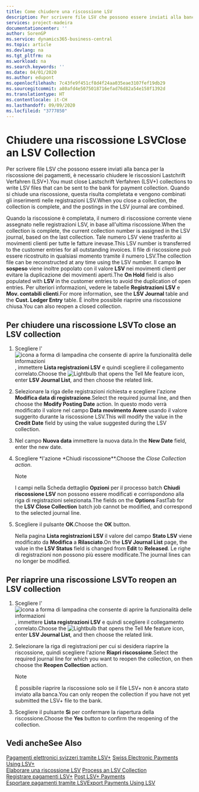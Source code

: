 ```yaml
---
title: Come chiudere una riscossione LSV
description: Per scrivere file LSV che possono essere inviati alla banca per la riscossione dei pagamenti, è necessario chiudere le riscossioni Lastchrift Verfahren (LSV+). Quando si chiude una riscossione, questa risulta completata e vengono combinati gli inserimenti nelle registrazioni LSV.
services: project-madeira
documentationcenter: ''
author: SorenGP
ms.service: dynamics365-business-central
ms.topic: article
ms.devlang: na
ms.tgt_pltfrm: na
ms.workload: na
ms.search.keywords: ''
ms.date: 04/01/2020
ms.author: edupont
ms.openlocfilehash: 7c43fe9f451cf8d4f24aa035eae3107fef19db29
ms.sourcegitcommit: a80afd4e5075018716efad76d82a54e158f1392d
ms.translationtype: HT
ms.contentlocale: it-CH
ms.lasthandoff: 09/09/2020
ms.locfileid: "3777850"
---
```

# <a name="close-an-lsv-collection"></a><span data-ttu-id="77e93-104">Chiudere una riscossione LSV</span><span class="sxs-lookup"><span data-stu-id="77e93-104">Close an LSV Collection</span></span>
<span data-ttu-id="77e93-105">Per scrivere file LSV che possono essere inviati alla banca per la riscossione dei pagamenti, è necessario chiudere le riscossioni Lastchrift Verfahren (LSV+).</span><span class="sxs-lookup"><span data-stu-id="77e93-105">You must close Lastschrift Verfahren (LSV+) collections to write LSV files that can be sent to the bank for payment collection.</span></span> <span data-ttu-id="77e93-106">Quando si chiude una riscossione, questa risulta completata e vengono combinati gli inserimenti nelle registrazioni LSV.</span><span class="sxs-lookup"><span data-stu-id="77e93-106">When you close a collection, the collection is complete, and the postings in the LSV journal are combined.</span></span>  

<span data-ttu-id="77e93-107">Quando la riscossione è completata, il numero di riscossione corrente viene assegnato nelle registrazioni LSV, in base all'ultima riscossione.</span><span class="sxs-lookup"><span data-stu-id="77e93-107">When the collection is complete, the current collection number is assigned in the LSV journal, based on the last collection.</span></span> <span data-ttu-id="77e93-108">Tale numero LSV viene trasferito ai movimenti clienti per tutte le fatture inevase.</span><span class="sxs-lookup"><span data-stu-id="77e93-108">This LSV number is transferred to the customer entries for all outstanding invoices.</span></span> <span data-ttu-id="77e93-109">Il file di riscossione può essere ricostruito in qualsiasi momento tramite il numero LSV.</span><span class="sxs-lookup"><span data-stu-id="77e93-109">The collection file can be reconstructed at any time using the LSV number.</span></span> <span data-ttu-id="77e93-110">Il campo **In sospeso** viene inoltre popolato con il valore **LSV** nei movimenti clienti per evitare la duplicazione dei movimenti aperti.</span><span class="sxs-lookup"><span data-stu-id="77e93-110">The **On Hold** field is also populated with **LSV** in the customer entries to avoid the duplication of open entries.</span></span> <span data-ttu-id="77e93-111">Per ulteriori informazioni, vedere le tabelle **Registrazioni LSV** e **Mov. contabili clienti**.</span><span class="sxs-lookup"><span data-stu-id="77e93-111">For more information, see the **LSV Journal** table and the **Cust. Ledger Entry** table.</span></span> <span data-ttu-id="77e93-112">È inoltre possibile riaprire una riscossione chiusa.</span><span class="sxs-lookup"><span data-stu-id="77e93-112">You can also reopen a closed collection.</span></span>  

## <a name="to-close-an-lsv-collection"></a><span data-ttu-id="77e93-113">Per chiudere una riscossione LSV</span><span class="sxs-lookup"><span data-stu-id="77e93-113">To close an LSV collection</span></span>  

1.  <span data-ttu-id="77e93-114">Scegliere l'![icona a forma di lampadina che consente di aprire la funzionalità delle informazioni](../../media/ui-search/search_small.png "Informazioni sull'operazione che si desidera eseguire"), immettere **Lista registrazioni LSV** e quindi scegliere il collegamento correlato.</span><span class="sxs-lookup"><span data-stu-id="77e93-114">Choose the ![Lightbulb that opens the Tell Me feature](../../media/ui-search/search_small.png "Tell me what you want to do") icon, enter **LSV Journal List**, and then choose the related link.</span></span>  
2.  <span data-ttu-id="77e93-115">Selezionare la riga delle registrazioni richiesta e scegliere l'azione **Modifica data di registrazione**.</span><span class="sxs-lookup"><span data-stu-id="77e93-115">Select the required journal line, and then choose the **Modify Posting Date** action.</span></span> <span data-ttu-id="77e93-116">In questo modo verrà modificato il valore nel campo **Data movimento Avere** usando il valore suggerito durante la riscossione LSV.</span><span class="sxs-lookup"><span data-stu-id="77e93-116">This will modify the value in the **Credit Date** field by using the value suggested during the LSV collection.</span></span>  
3.  <span data-ttu-id="77e93-117">Nel campo **Nuova data** immettere la nuova data.</span><span class="sxs-lookup"><span data-stu-id="77e93-117">In the **New Date** field, enter the new date.</span></span>  
4.  <span data-ttu-id="77e93-118">Scegliere \*l'azione \*Chiudi riscossione\*\*.</span><span class="sxs-lookup"><span data-stu-id="77e93-118">Choose the **Close Collection* action*.</span></span>  

    > [!NOTE]  
    >  <span data-ttu-id="77e93-119">I campi nella Scheda dettaglio **Opzioni** per il processo batch **Chiudi riscossione LSV** non possono essere modificati e corrispondono alla riga di registrazioni selezionata.</span><span class="sxs-lookup"><span data-stu-id="77e93-119">The fields on the **Options** FastTab for the **LSV Close Collection** batch job cannot be modified, and correspond to the selected journal line.</span></span>  

5.  <span data-ttu-id="77e93-120">Scegliere il pulsante **OK**.</span><span class="sxs-lookup"><span data-stu-id="77e93-120">Choose the **OK** button.</span></span>  

    <span data-ttu-id="77e93-121">Nella pagina **Lista registrazioni LSV** il valore del campo **Stato LSV** viene modificato da **Modifica** a **Rilasciato**.</span><span class="sxs-lookup"><span data-stu-id="77e93-121">On the **LSV Journal List** page, the value in the **LSV Status** field is changed from **Edit** to **Released**.</span></span> <span data-ttu-id="77e93-122">Le righe di registrazioni non possono più essere modificate.</span><span class="sxs-lookup"><span data-stu-id="77e93-122">The journal lines can no longer be modified.</span></span>  

## <a name="to-reopen-an-lsv-collection"></a><span data-ttu-id="77e93-123">Per riaprire una riscossione LSV</span><span class="sxs-lookup"><span data-stu-id="77e93-123">To reopen an LSV collection</span></span>  

1.  <span data-ttu-id="77e93-124">Scegliere l'![icona a forma di lampadina che consente di aprire la funzionalità delle informazioni](../../media/ui-search/search_small.png "Informazioni sull'operazione che si desidera eseguire"), immettere **Lista registrazioni LSV** e quindi scegliere il collegamento correlato.</span><span class="sxs-lookup"><span data-stu-id="77e93-124">Choose the ![Lightbulb that opens the Tell Me feature](../../media/ui-search/search_small.png "Tell me what you want to do") icon, enter **LSV Journal List**, and then choose the related link.</span></span>  
2.  <span data-ttu-id="77e93-125">Selezionare la riga di registrazioni per cui si desidera riaprire la riscossione, quindi scegliere l'azione **Riapri riscossione**.</span><span class="sxs-lookup"><span data-stu-id="77e93-125">Select the required journal line for which you want to reopen the collection, on then choose the **Reopen Collection** action.</span></span>  

    > [!NOTE]  
    >  <span data-ttu-id="77e93-126">È possibile riaprire la riscossione solo se il file LSV+ non è ancora stato inviato alla banca.</span><span class="sxs-lookup"><span data-stu-id="77e93-126">You can only reopen the collection if you have not yet submitted the LSV+ file to the bank.</span></span>  

3.  <span data-ttu-id="77e93-127">Scegliere il pulsante **Sì** per confermare la riapertura della riscossione.</span><span class="sxs-lookup"><span data-stu-id="77e93-127">Choose the **Yes** button to confirm the reopening of the collection.</span></span>  

## <a name="see-also"></a><span data-ttu-id="77e93-128">Vedi anche</span><span class="sxs-lookup"><span data-stu-id="77e93-128">See Also</span></span>  
 <span data-ttu-id="77e93-129">[Pagamenti elettronici svizzeri tramite LSV+](swiss-electronic-payments-using-lsv-.md) </span><span class="sxs-lookup"><span data-stu-id="77e93-129">[Swiss Electronic Payments Using LSV+](swiss-electronic-payments-using-lsv-.md) </span></span>  
 <span data-ttu-id="77e93-130">[Elaborare una riscossione LSV](how-to-process-an-lsv-collection.md) </span><span class="sxs-lookup"><span data-stu-id="77e93-130">[Process an LSV Collection](how-to-process-an-lsv-collection.md) </span></span>  
 <span data-ttu-id="77e93-131">[Registrare pagamenti LSV+](how-to-post-lsv-payments.md) </span><span class="sxs-lookup"><span data-stu-id="77e93-131">[Post LSV+ Payments](how-to-post-lsv-payments.md) </span></span>  
 [<span data-ttu-id="77e93-132">Esportare pagamenti tramite LSV</span><span class="sxs-lookup"><span data-stu-id="77e93-132">Export Payments Using LSV</span></span>](how-to-export-payments-using-lsv.md)
